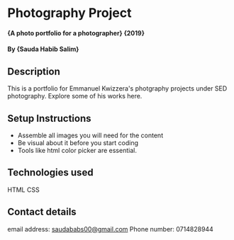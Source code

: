 # Photography Project
#### {A photo portfolio for a photographer} {2019}
#### By {Sauda Habib Salim}

## Description
This is a portfolio for Emmanuel Kwizzera's photgraphy projects under SED photography. Explore some of his works here.

## Setup Instructions
* Assemble all images you will need for the content
* Be visual about it before you start coding
* Tools like html color picker are essential.

## Technologies used
HTML CSS

## Contact details
email address: saudababs00@gmail.com
Phone number: 0714828944

